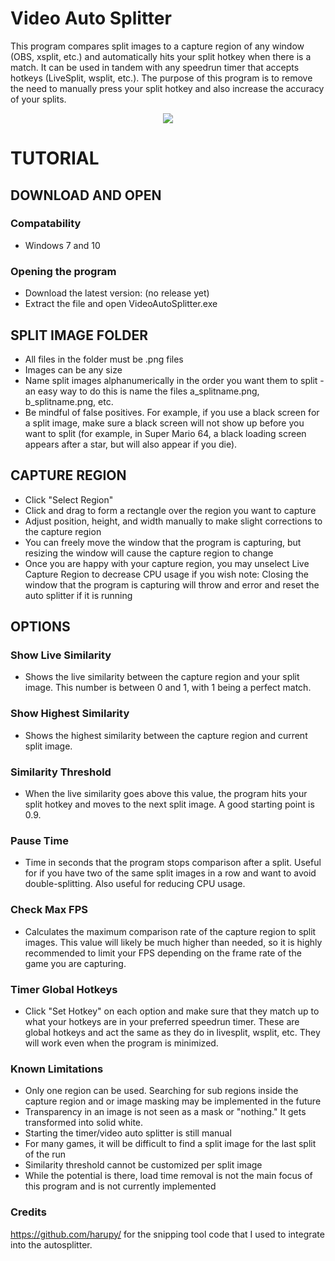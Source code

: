 # Video Auto Splitter
This program compares split images to a capture region of any window (OBS, xsplit, etc.) and automatically hits your split hotkey when there is a match. It can be used in tandem with any speedrun timer that accepts hotkeys (LiveSplit, wsplit, etc.). The purpose of this program is to remove the need to manually press your split hotkey and also increase the accuracy of your splits. 

<p align="center">
  <img src="https://i.imgur.com/NVHY3g7.png" />
</p>

# TUTORIAL

## DOWNLOAD AND OPEN

### Compatability
- Windows 7 and 10

### Opening the program
- Download the latest version: (no release yet)
- Extract the file and open VideoAutoSplitter.exe

## SPLIT IMAGE FOLDER
- All files in the folder must be .png files
- Images can be any size
- Name split images alphanumerically in the order you want them to split - an easy way to do this is name the files a_splitname.png, b_splitname.png, etc.
- Be mindful of false positives. For example, if you use a black screen for a split image, make sure a black screen will not show up before you want to split (for example, in Super Mario 64, a black loading screen appears after a star, but will also appear if you die).

## CAPTURE REGION
- Click "Select Region"
- Click and drag to form a rectangle over the region you want to capture
- Adjust position, height, and width manually to make slight corrections to the capture region
- You can freely move the window that the program is capturing, but resizing the window will cause the capture region to change
- Once you are happy with your capture region, you may unselect Live Capture Region to decrease CPU usage if you wish
note: Closing the window that the program is capturing will throw and error and reset the auto splitter if it is running

## OPTIONS
### Show Live Similarity
- Shows the live similarity between the capture region and your split image. This number is between 0 and 1, with 1 being a perfect match.

### Show Highest Similarity
- Shows the highest similarity between the capture region and current split image.

### Similarity Threshold
- When the live similarity goes above this value, the program hits your split hotkey and moves to the next split image. A good starting point is 0.9.

### Pause Time
- Time in seconds that the program stops comparison after a split. Useful for if you have two of the same split images in a row and want to avoid double-splitting. Also useful for reducing CPU usage.

### Check Max FPS
- Calculates the maximum comparison rate of the capture region to split images. This value will likely be much higher than needed, so it is highly recommended to limit your FPS depending on the frame rate of the game you are capturing.

### Timer Global Hotkeys
- Click "Set Hotkey" on each option and make sure that they match up to what your hotkeys are in your preferred speedrun timer. These are global hotkeys and act the same as they do in livesplit, wsplit, etc. They will work even when the program is minimized.

### Known Limitations
- Only one region can be used. Searching for sub regions inside the capture region and or image masking may be implemented in the future
- Transparency in an image is not seen as a mask or "nothing." It gets transformed into solid white.
- Starting the timer/video auto splitter is still manual
- For many games, it will be difficult to find a split image for the last split of the run
- Similarity threshold cannot be customized per split image
- While the potential is there, load time removal is not the main focus of this program and is not currently implemented


### Credits
https://github.com/harupy/ for the snipping tool code that I used to integrate into the autosplitter.

